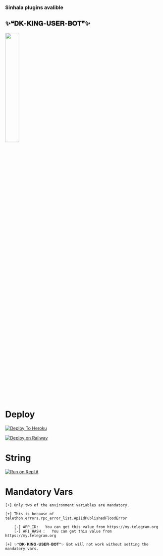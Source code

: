 ### Sinhala plugins avalible
## ✨❝𝐃𝐊-𝐊𝐈𝐍𝐆-𝐔𝐒𝐄𝐑-𝐁𝐎𝐓❞✨

<a href="#"><img width="30%" height="auto" src="https://te.legra.ph/file/f8610f27af09cdaf40589.jpg" height="175px"/></a>



# Deploy

[![Deploy To Heroku](https://www.herokucdn.com/deploy/button.svg)](https://heroku.com/deploy?template=https://github.com/heshan3030/dk-userbot-TG/)

[![Deploy on Railway](https://railway.app/button.svg)](https://railway.app/new/template?template=https%3A%2F%2Fgithub.com%2Fheshan3030%2Fdk-userbot-TGg&envs=ALIVE_NAME%2CAPP_ID%2CAPI_HASH%2CSTRING_SESSION%2CCOMBINED_GROUP_ID%2CTG_BOT_TOKEN_BF_HER%2CTG_BOT_USER_NAME_BF_HER&ALIVE_NAMEDesc=Ur+Telegram+username+with+starts+with+@&APP_IDDesc=Get+this+value+from+my.telegram.org%21+Please+do+not+steal&API_HASHDesc=Get+this+value+from+my.telegram.org%21+Please+do+not+steal&STRING_SESSIONDesc=Get+this+value+by+running+python3+telesetup.py+locally+or+https%3A%2F%2Freplit.com%2F%40Paramatin%2FLightning-Repl%23main.py+online.&COMBINED_GROUP_IDDesc=This+is+all+in+one+group+id.+just+add+%40Missrose_bot+to+your+private+group+and+do+%2Fid&TG_BOT_TOKEN_BF_HERDesc=Needed+for+inline+buttons+maker.+Make+a+bot+at+http%3A%2F%2Ftelegram.dog%2FBotFather+and+get+the+token+of+your+bot.+Get+it+else+.help+won%27t+work.&TG_BOT_USER_NAME_BF_HERDesc=Needed+for+inline+buttons+maker.+Make+a+bot+at+http%3A%2F%2Ftelegram.dog%2FBotFather+and+get+the+username+of+your+bot.+Get+it+else+.help+won%27t+work)

# String

[![Run on Repl.it](https://repl.it/badge/github/heshan3030/dk-userbot-TG&theme=midnight-purple)](https://replit.com/@Paramatin/Lightning-Repl#main.py
)






# Mandatory Vars
```
[+] Only two of the environment variables are mandatory.

[+] This is because of telethon.errors.rpc_error_list.ApiIdPublishedFloodError

    [-] APP_ID:   You can get this value from https://my.telegram.org
    [-] API_HASH :   You can get this value from https://my.telegram.org
    
[+] ✨❝𝐃𝐊-𝐊𝐈𝐍𝐆-𝐔𝐒𝐄𝐑-𝐁𝐎𝐓❞✨ Bot will not work without setting the mandatory vars.
```
